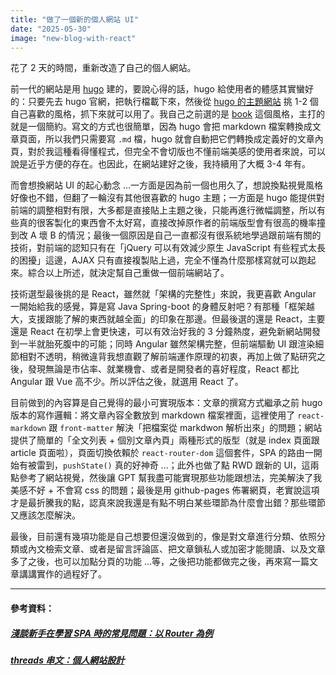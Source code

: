 ```yaml
---
title: "做了一個新的個人網站 UI"
date: "2025-05-30"
image: "new-blog-with-react"
---
```


花了 2 天的時間，重新改造了自己的個人網站。

前一代的網站是用 [hugo](https://gohugo.io/) 建的，要說心得的話，hugo 給使用者的體感其實蠻好的：只要先去 hugo 官網，把執行檔載下來，然後從 [hugo 的主題網站](https://themes.gohugo.io/) 挑 1-2 個自己喜歡的風格，抓下來就可以用了。我自己之前選的是 [book](https://themes.gohugo.io/themes/hugo-book/) 這個風格，主打的就是一個簡約。寫文的方式也很簡單，因為 hugo 會把 markdown 檔案轉換成文章頁面，所以我們只需要寫 `.md` 檔，hugo 就會自動把它們轉換成定義好的文章內頁，對於我這種看得懂程式，但完全不會切版也不懂前端美感的使用者來說，可以說是近乎方便的存在。也因此，在網站建好之後，我持續用了大概 3-4 年有。

而會想換網站 UI 的起心動念 ...一方面是因為前一個也用久了，想說換點視覺風格好像也不錯，但翻了一輪沒有其他很喜歡的 hugo 主題；一方面是 hugo 能提供對前端的調整相對有限，大多都是直接貼上主題之後，只能再進行微幅調整，所以有些真的很客製化的東西會不太好寫，直接改掉原作者的前端版型會有很高的機率撞到改 A 壞 B 的情況；最後一個原因是自己一直都沒有很系統地學過跟前端有關的技術，對前端的認知只有在「jQuery 可以有效減少原生 JavaScript 有些程式太長的困擾」這邊，AJAX 只有直接複製貼上過，完全不懂為什麼那樣寫就可以跑起來。綜合以上所述，就決定幫自己重做一個前端網站了。

技術選型最後挑的是 React，雖然就「架構的完整性」來說，我更喜歡 Angular 一開始給我的感覺，算是寫 Java Spring-boot 的身體反射吧？有那種「框架越大，支援跟能了解的東西就越全面」的印象在那邊。但最後選的還是 React，主要還是 React 在初學上會更快速，可以有效治好我的 3 分鐘熱度，避免新網站開發到一半就胎死腹中的可能；同時 Angular 雖然架構完整，但前端驅動 UI 跟渲染細節相對不透明，稍微違背我想直觀了解前端運作原理的初衷，再加上做了點研究之後，發現無論是市佔率、就業機會、或者是開發者的喜好程度，React 都比 Angular 跟 Vue 高不少。所以評估之後，就選用 React 了。

目前做到的內容算是自己覺得的最小可實現版本：文章的撰寫方式繼承之前 hugo 版本的寫作邏輯：將文章內容全數放到 markdown 檔案裡面，這裡使用了 `react-markdown` 跟 `front-matter` 解決「把檔案從 markdwon 解析出來」的問題；網站提供了簡單的「全文列表 + 個別文章內頁」兩種形式的版型（就是 index 頁面跟 article 頁面啦），頁面切換依賴於 `react-router-dom` 這個套件，SPA 的路由一開始有被雷到，`pushState()` 真的好神奇 ...；此外也做了點 RWD 跟新的 UI，這兩點參考了網站視覺，然後讓 GPT 幫我盡可能實現那些功能跟想法，完美解決了我美感不好 + 不會寫 css 的問題；最後是用 github-pages 佈署網頁，老實說這項才是最折騰我的點，認真來說我還是有點不明白某些環節為什麼會出錯？那些環節又應該怎麼解決。

最後，目前還有幾項功能是自己想要但還沒做到的，像是對文章進行分類、依照分類或內文檢索文章、或者是留言評論區、把文章鎖私人或加密才能閱讀、以及文章多了之後，也可以加點分頁的功能 ...等，之後把功能都做完之後，再來寫一篇文章講講實作的過程好了。

---

#### 參考資料：
##### [淺談新手在學習 SPA 時的常見問題：以 Router 為例](https://blog.huli.tw/2019/09/18/spa-common-problem-about-router/)
##### [threads 串文：個人網站設計](https://www.threads.com/@furnace_0913/post/DCWBkjMTcDR)
